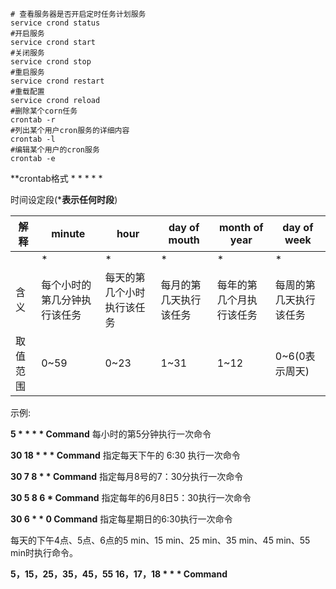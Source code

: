 ```shell
# 查看服务器是否开启定时任务计划服务
service crond status
#开启服务
service crond start
#关闭服务
service crond stop
#重启服务
service crond restart
#重载配置
service crond reload
#删除某个corn任务
crontab -r
#列出某个用户cron服务的详细内容
crontab -l
#编辑某个用户的cron服务
crontab -e  
```

**crontab格式   * * * * *

时间设定段(***表示任何时段**)

| 解释     | minute                       | hour                       | day of mouth           | month of year            | day  of week           |
| -------- | ---------------------------- | -------------------------- | ---------------------- | ------------------------ | ---------------------- |
|          | *                            | *                          | *                      | *                        | *                      |
| 含义     | 每个小时的第几分钟执行该任务 | 每天的第几个小时执行该任务 | 每月的第几天执行该任务 | 每年的第几个月执行该任务 | 每周的第几天执行该任务 |
| 取值范围 | 0~59                         | 0~23                       | 1~31                   | 1~12                     | 0~6(0表示周天)         |

示例:

**5 \* \* \* \* Command**              每小时的第5分钟执行一次命令

**30 18 \* \* \* Command**           指定每天下午的 6:30 执行一次命令 

**30 7 8 \* \* Command**           指定每月8号的7：30分执行一次命令 

**30 5 8 6 \* Command**           指定每年的6月8日5：30执行一次命令 

**30 6 \* \* 0 Command**            指定每星期日的6:30执行一次命令



每天的下午4点、5点、6点的5 min、15 min、25 min、35 min、45 min、55 min时执行命令。 

**5，15，25，35，45，55 16，17，18 \* \* \* Command**